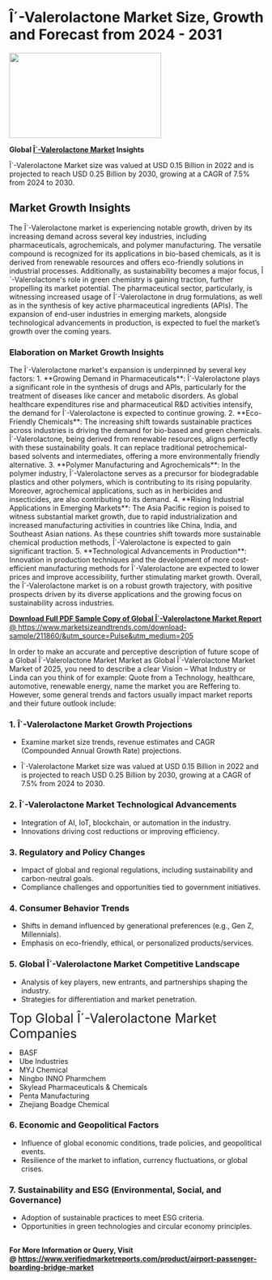 <H1>Î´-Valerolactone Market Size, Growth and Forecast from 2024 - 2031</H1><img class="aligncenter size-medium wp-image-584254" src="https://thirdeyenews.in/wp-content/uploads/2024/09/Global-Market-Research-300x168.jpeg" alt="" width="300" height="168" /><p><strong>Global&nbsp;<a href="https://www.marketsizeandtrends.com/download-sample/211860/&amp;utm_source=Pulse&amp;utm_medium=205">Î´-Valerolactone Market</a> Insights</strong></p><p>Î´-Valerolactone Market size was valued at USD 0.15 Billion in 2022 and is projected to reach USD 0.25 Billion by 2030, growing at a CAGR of 7.5% from 2024 to 2030.</p><p><h2>Market Growth Insights</h2> The Î´-Valerolactone market is experiencing notable growth, driven by its increasing demand across several key industries, including pharmaceuticals, agrochemicals, and polymer manufacturing. The versatile compound is recognized for its applications in bio-based chemicals, as it is derived from renewable resources and offers eco-friendly solutions in industrial processes. Additionally, as sustainability becomes a major focus, Î´-Valerolactone's role in green chemistry is gaining traction, further propelling its market potential. The pharmaceutical sector, particularly, is witnessing increased usage of Î´-Valerolactone in drug formulations, as well as in the synthesis of key active pharmaceutical ingredients (APIs). The expansion of end-user industries in emerging markets, alongside technological advancements in production, is expected to fuel the market’s growth over the coming years. <p><a href="#"></a></p> <h3>Elaboration on Market Growth Insights</h3> The Î´-Valerolactone market's expansion is underpinned by several key factors: 1. **Growing Demand in Pharmaceuticals**: Î´-Valerolactone plays a significant role in the synthesis of drugs and APIs, particularly for the treatment of diseases like cancer and metabolic disorders. As global healthcare expenditures rise and pharmaceutical R&D activities intensify, the demand for Î´-Valerolactone is expected to continue growing. 2. **Eco-Friendly Chemicals**: The increasing shift towards sustainable practices across industries is driving the demand for bio-based and green chemicals. Î´-Valerolactone, being derived from renewable resources, aligns perfectly with these sustainability goals. It can replace traditional petrochemical-based solvents and intermediates, offering a more environmentally friendly alternative. 3. **Polymer Manufacturing and Agrochemicals**: In the polymer industry, Î´-Valerolactone serves as a precursor for biodegradable plastics and other polymers, which is contributing to its rising popularity. Moreover, agrochemical applications, such as in herbicides and insecticides, are also contributing to its demand. 4. **Rising Industrial Applications in Emerging Markets**: The Asia Pacific region is poised to witness substantial market growth, due to rapid industrialization and increased manufacturing activities in countries like China, India, and Southeast Asian nations. As these countries shift towards more sustainable chemical production methods, Î´-Valerolactone is expected to gain significant traction. 5. **Technological Advancements in Production**: Innovation in production techniques and the development of more cost-efficient manufacturing methods for Î´-Valerolactone are expected to lower prices and improve accessibility, further stimulating market growth. Overall, the Î´-Valerolactone market is on a robust growth trajectory, with positive prospects driven by its diverse applications and the growing focus on sustainability across industries. <p><a href="#"></p><p><span class=""><strong>Download Full PDF Sample Copy of Global Î´-Valerolactone Market Report</strong> @ <a href="https://www.marketsizeandtrends.com/download-sample/211860/&amp;utm_source=Pulse&amp;utm_medium=205" target="_blank">https://www.marketsizeandtrends.com/download-sample/211860/&amp;utm_source=Pulse&amp;utm_medium=205</a></span></p><p>In order to make an accurate and perceptive description of future scope of a Global&nbsp;Î´-Valerolactone Market Market as Global&nbsp;Î´-Valerolactone Market Market of 2025, you need to describe a clear Vision &ndash; What Industry or Linda can you think of for example: Quote from a Technology, healthcare, automotive, renewable energy, name the market you are Reffering to. However, some general trends and factors usually impact market reports and their future outlook include:</p><h3>1.&nbsp;<strong>Î´-Valerolactone Market Growth Projections</strong></h3><ul><li>Examine market size trends, revenue estimates and CAGR (Compounded Annual Growth Rate) projections.</li><li><p>Î´-Valerolactone Market size was valued at USD 0.15 Billion in 2022 and is projected to reach USD 0.25 Billion by 2030, growing at a CAGR of 7.5% from 2024 to 2030.</p></li></ul><h3>2.&nbsp;<strong>Î´-Valerolactone Market Technological Advancements</strong></h3><ul><li>Integration of AI, IoT, blockchain, or automation in the industry.</li><li>Innovations driving cost reductions or improving efficiency.</li></ul><h3>3.&nbsp;<strong>Regulatory and Policy Changes</strong></h3><ul><li>Impact of global and regional regulations, including sustainability and carbon-neutral goals.</li><li>Compliance challenges and opportunities tied to government initiatives.</li></ul><h3>4.&nbsp;<strong>Consumer Behavior Trends</strong></h3><ul><li>Shifts in demand influenced by generational preferences (e.g., Gen Z, Millennials).</li><li>Emphasis on eco-friendly, ethical, or personalized products/services.</li></ul><h3>5.&nbsp;<strong>Global Î´-Valerolactone Market Competitive Landscape</strong></h3><ul><li>Analysis of key players, new entrants, and partnerships shaping the industry.</li><li>Strategies for differentiation and market penetration.</li></ul><p data-pm-slice="1 1 []"><span style="color: inherit; font-family: inherit; font-size: 25px;">Top Global Î´-Valerolactone Market Companies</span></p><div class="" data-test-id=""><p><li>BASF</li><li> Ube Industries</li><li> MYJ Chemical</li><li> Ningbo INNO Pharmchem</li><li> Skylead Pharmaceuticals & Chemicals</li><li> Penta Manufacturing</li><li> Zhejiang Boadge Chemical</li></p></div><h3>6.&nbsp;<strong>Economic and Geopolitical Factors</strong></h3><ul><li>Influence of global economic conditions, trade policies, and geopolitical events.</li><li>Resilience of the market to inflation, currency fluctuations, or global crises.</li></ul><h3>7.&nbsp;<strong>Sustainability and ESG (Environmental, Social, and Governance)</strong></h3><ul><li>Adoption of sustainable practices to meet ESG criteria.</li><li>Opportunities in green technologies and circular economy principles.</li></ul><h2><strong style="font-size: 14px;">For More Information or Query, Visit @&nbsp;</strong><a style="background-color: #ffffff; font-size: 14px;" href="https://www.marketsizeandtrends.com/report/Î´-valerolactone-market/" target="_blank">https://www.verifiedmarketreports.com/product/airport-passenger-boarding-bridge-market</a></h2>
